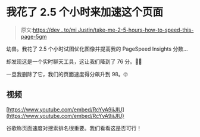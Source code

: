 # 我花了 2.5 个小时来加速这个页面

> 原文:[https://dev . to/mi Justin/take-me-2-5-hours-how-to-speed-this-page-5gm](https://dev.to/mijustin/took-me-2-5-hours-how-to-speed-up-this-page-5gm)

幼兽。我花了 2.5 个小时试图优化图像并提高我的 PageSpeed Insights 分数...

却发现这是一个实时聊天工具，这让我们降到了 76 分。🤦‍♂️

一旦我删除了它，我们的页面速度得分飙升到 98。🙄

## [](#video)视频

[https://www.youtube.com/embed/RcYyA9jiJIU](https://www.youtube.com/embed/RcYyA9jiJIU)

谷歌称页面速度对搜索排名很重要。我们看看这是否可行！